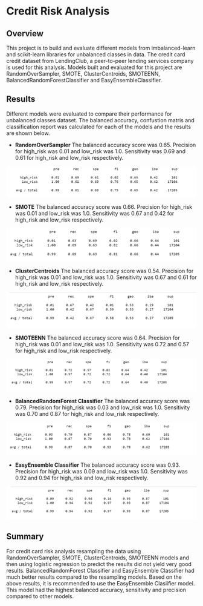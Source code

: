 # Credit Risk Analysis

## Overview

This project is to build and evaluate different models from imbalanced-learn and scikit-learn libraries for unbalanced classes in data. The credit card credit dataset from LendingClub, a peer-to-peer lending services company is used for this analysis. Models built and evaluated for this project are RandomOverSampler, SMOTE, ClusterCentroids, SMOTEENN, BalancedRandomForestClassifier and EasyEnsembleClassifier.

## Results

Different models were evaluated to compare their performance for unbalanced classes dataset. The balanced accuracy, confustion matris and classification report was calculated for each of the models and the results are shown below.

- **RandomOverSampler**
The balanced accuracy score was 0.65. Precision for high_risk was 0.01 and low_risk was 1.0. Sensitivity was 0.69 and 0.61 for high_risk and low_risk respectively.

![ros](https://github.com/ssathyanath/Credit_Risk_Analysis/blob/main/Images/Random_Oversampling.PNG)

- **SMOTE**
The balanced accuracy score was 0.66. Precision for high_risk was 0.01 and low_risk was 1.0. Sensitivity was 0.67 and 0.42 for high_risk and low_risk respectively.

![SMOTE](https://github.com/ssathyanath/Credit_Risk_Analysis/blob/main/Images/SMOTE.PNG)

- **ClusterCentroids**
The balanced accuracy score was 0.54. Precision for high_risk was 0.01 and low_risk was 1.0. Sensitivity was 0.67 and 0.61 for high_risk and low_risk respectively.

![CC](https://github.com/ssathyanath/Credit_Risk_Analysis/blob/main/Images/Undersampling.PNG)

- **SMOTEENN**
The balanced accuracy score was 0.64. Precision for high_risk was 0.01 and low_risk was 1.0. Sensitivity was 0.72 and 0.57 for high_risk and low_risk respectively.

![SMOTEENN](https://github.com/ssathyanath/Credit_Risk_Analysis/blob/main/Images/Combined.PNG)

- **BalancedRandomForest Classifier**
The balanced accuracy score was 0.79. Precision for high_risk was 0.03 and low_risk was 1.0. Sensitivity was 0.70 and 0.87 for high_risk and low_risk respectively.

![BCRF](https://github.com/ssathyanath/Credit_Risk_Analysis/blob/main/Images/BalancedRF.PNG)

- **EasyEnsemble Classifier**
The balanced accuracy score was 0.93. Precision for high_risk was 0.09 and low_risk was 1.0. Sensitivity was 0.92 and 0.94 for high_risk and low_risk respectively.

![EE](https://github.com/ssathyanath/Credit_Risk_Analysis/blob/main/Images/EEC.PNG)

## Summary

For credit card risk analysis resampling the data using RandomOverSampler, SMOTE, ClusterCentroids, SMOTEENN models and then using logistic regression to predict the results did not yield very good results. BalancedRandomForest Classifier and EasyEnsemble Classifier had much better results compared to the resampling models. Based on the above results, it is recommended to use the EasyEnsemble Clasiifier model. This model had the highest balanced accuracy, sensitivity and precision compared to other models.